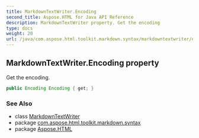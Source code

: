 ```yaml
---
title: MarkdownTextWriter.Encoding
second_title: Aspose.HTML for Java API Reference
description: MarkdownTextWriter property. Get the encoding
type: docs
weight: 20
url: /java/com.aspose.html.toolkit.markdown.syntax/markdowntextwriter/encoding/
---
```

## MarkdownTextWriter.Encoding property

Get the encoding.

```java
public Encoding Encoding { get; }
```

### See Also

* class [MarkdownTextWriter](../)
* package [com.aspose.html.toolkit.markdown.syntax](../../../com.aspose.html.toolkit.markdown.syntax/)
* package [Aspose.HTML](../../../)
